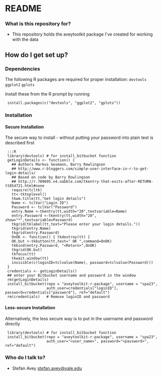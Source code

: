 # README #

### What is this repository for? ###

* This repository holds the aveytoolkit package I've created for working with the data

## How do I get set up? ##

### Dependencies ###

The following R packages are required for proper installation: `devtools` `ggplot2` `gplots`

Install these from the R prompt by running

     install.packages(c("devtools", "ggplot2", "gplots"))

### Installation ###

#### Secure Installation ###
The secure way to install - without putting your password into plain text is described first

     :::R
     library(devtools) # for install_bitbucket function
     getLoginDetails <- function() {
       ## Authors Markus Gesmann, Barry Rowlingson
       ## http://www.r-bloggers.com/simple-user-interface-in-r-to-get-login-details/
       ## Based on code by Barry Rowlingson
       ## http://r.789695.n4.nabble.com/tkentry-that-exits-after-RETURN-tt854721.html#none
       require(tcltk)
       tt<-tktoplevel()
       tkwm.title(tt,"Get login details")
       Name <- tclVar("Login ID")
       Password <- tclVar("Password")
       entry.Name <-tkentry(tt,width="20",textvariable=Name)
       entry.Password <-tkentry(tt,width="20", show="*",textvariable=Password)
       tkgrid(tklabel(tt,text="Please enter your login details."))
       tkgrid(entry.Name)
       tkgrid(entry.Password)
       OnOK <- function() { tkdestroy(tt) }
       OK.but <-tkbutton(tt,text=" OK ",command=OnOK)
       tkbind(entry.Password, "<Return>",OnOK)
       tkgrid(OK.but)
       tkfocus(tt)
       tkwait.window(tt)
       invisible(c(loginID=tclvalue(Name), password=tclvalue(Password)))
     }
     credentials <- getLoginDetails() 
     ## enter your Bitbucket username and password in the window
     rm(getLoginDetails)
     install_bitbucket(repo = "aveytoolkit-r-package", username = "spa23", 
                       auth_user=credentials["loginID"], password=credentials["password"], ref="default")
     rm(credentials)   # Remove loginID and password
     
#### Less-secure Installation ####
Alternatively, the less secure way is to put in the username and password directly

     library(devtools) # for install_bitbucket function
     install_bitbucket(repo = "aveytoolkit-r-package", username = "spa23", 
                       auth_user="<user_name>", password="<password>", ref="default")

### Who do I talk to? ###

* Stefan Avey <stefan.avey@yale.edu>